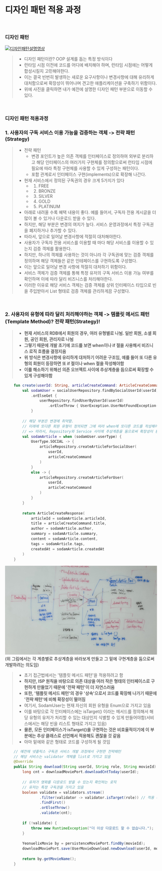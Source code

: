 # 디자인 패턴 적용 과정 

<br>

### 디자인 패턴

<a href="https://www.youtube.com/watch?v=CtmNBKivFKY" target="_blank">
    <img src="./images/디자인패턴설명.png"  alt="디자인패턴설명영상">
</a>

> - 디자인 패턴이란? OOP 설계를 돕는 특정 방식이다
> - 런타임 시점 이전에 코드를 어디에 배치해야 하며, 런타임 시점에는 어떻게 합성시킬지 고민해야한다.
> - 이는 결국 빈번히 발생하는 새로운 요구사항이나 변경사항에 대해 유리하게 대처함으로써 확장성이 뛰어나며 견고한 애플리케이션을 구축하기 위함이다. 
> - 위에 사진을 클릭하면 내가 예전에 설명한 디자인 패턴 부분으로 이동할 수 있다. 

<br>

### 디자인 패턴 적용과정
### 1. 사용자의 구독 서비스 이용 가능을 검증하는 객체 -> 전략 패턴(Strategy)
> - 전략 패턴
>   - 변경 포인트가 높은 의존 객체를 인터페이스로 정의하여 외부로 분리하고 해당 인터페이스의 여러가지 구현체를 정의함으로써 런타임 시점에 필요에 따라 특정 구현체를 사용할 수 있게 구성하는 패턴이다.
>   - 포함 관계로서 인터페이스 구현(implements)으로 확장해 나간다.
> - 현재 서비스에서 정의된 구독권의 경우 크게 5가지가 있다
>   - 1. FREE
>   - 2. BRONZE
>   - 3. SILVER
>   - 4. GOLD
>   - 5. PLATINUM
> - 아래로 내려올 수록 혜택 내용이 좋다. 예를 들어서, 구독자 전용 게시글을 더 많이 볼 수 있거나 다운로드 받을 수 있다.
> - 하지만, 해당 부분은 변경의 여지가 높다. 서비스 운영과정에서 특정 구독권을 폐지하거나 추가할 수 있다.
> - 따라서, 앞으로 일어날 변경사항에 적절히 대처해야한다.
> - 사용자가 구독자 전용 서비스를 이용할 때 마다 해당 서비스를 이용할 수 있는지 검증 객체를 활용한다.
> - 하지만, 하나의 객체를 사용하는 것이 아니라 각 구독권에 맞는 검증 객체를 정의하며 해당 객체들은 같은 인테페이스를 구현하도록 구성했다.
> - 이는 앞으로 일어날 변경 사항에 적절히 대처하기 위함이다.
> - 서비스 객체가 검증 객체를 통해 특정 유저의 구독 서비스 이용 가능 여부를 확인하며 이에 따라 달리 비즈니스를 처리해야한다. 
> - 이러한 이유로 해당 서비스 객체는 검증 객체를 상위 인터페이스 타입으로 빈을 주입받아서 List 형태로 검증 객체를 관리하게끔 구성했다. 

<br>

### 2. 사용자의 유형에 따라 달리 처리해야하는 객체 -> 템플릿 메서드 패턴(Template Method)? 전략 패턴(Strategy)!

> - <strong>현재 서비스의 RDB에서 회원의 경우, 여러 유형별로 나뉨. 일반 회원, 소셜 회원, 공인 회원, 관리자로 나뉨
> - 그렇기 때문에 개발 초기에 코드를 보면 when이나 if 절을 사용해서 비즈니스 로직 흐름을 결정지음
> - 위 방식은 변경사항에 유리하게 대처하기 어려운 구조임, 예를 들어 또 다른 유형의 회원이 등장하면 또 if 절이나 when 절을 작성해야함
> - 이를 해소하기 위해선 의존 오브젝트 사이에 추상계층을 둠으로써 확장할 수 있게 구성해야함 </strong>

```KOTLIN
    fun create(userId: String, articleCreateCommand: ArticleCreateCommand): ArticleCreateResponse {
        val sodamUser = socialUserRepository.findBySocialUserId(userId)
            .orElseGet {
                userRepository.findUserByUserId(userId)
                    .orElseThrow { UserException.UserNotFoundException() }
            }

        // 해당 부분은 변경에 취약함. 
        // 미래에 또다른 회원 유형이 정의되면 그에 따라 when에 또다른 코드를 작성해야함
        // => 따라서, Repository와 Service 사이에 추상계층을 둠으로써 확장성이 용이하게 코드를 작성해야함   
        val sodamArticle = when (sodamUser.userType) {
            UserType.SOCIAL -> {
                articleRepository.createArticleForSocialUser(
                    userId,
                    articleCreateCommand
                )
            }
            else -> {
                articleRepository.createArticleForUser(
                    userId,
                    articleCreateCommand
                )
            }
        }

        return ArticleCreateResponse(
            articleId = sodamArticle.articleId,
            title = articleCreateCommand.title,
            author = sodamArticle.author,
            summary = sodamArticle.summary,
            content = sodamArticle.content,
            tags = sodamArticle.tags,
            createdAt = sodamArticle.createdAt
        )
    }
```
<img src="./images/디자인패턴고민1.jpeg" >
(위 그림에서는 각 계층별로 추상계층을 바라보게 만들고 그 밑에 구현계층을 둠으로써 개발하려는 의도임)

> - 초기 접근법에서는 '템플릿 메서드 패턴'을 적용하려고 함 
> - <strong>하지만, ISP 원칙을 바탕으로 의존 대상을 여러 작은 형태의 인터페이스로 구현하게 만들었기 때문에 '전략 패턴'이 더 자연스러움
> - 또한, '템플릿 메서드 패턴'의 경우 '상속'으로서 코드를 확장해 나가기 때문에 '전략 패턴'에 비해 확장성이 떨어짐</strong>
> - 여기서, SodamUser는 현재 자신의 회원 유형을 Enum으로 가지고 있음
> - 이를 바탕으로 각 인터페이스에는 isTarget() 이라는 메서드를 정의해서 해당 유형의 유저가 처리할 수 있는 대상인지 식별할 수 있게 만들어야함(서비스에서는 해당 빈을 리스트 형태로 가지고 있음)
> - <strong>물론, 모든 인터페이스가 isTarget()을 구현하는 것은 비효율적이기에 이 부분에는 추상 클래스로 선언해서 적용해도 괜찮을 것 같음</strong> 
> - 아마 밑에와 같은 형태로 코드를 구성하게 될 것임
```JAVA
    // 예전에 넷플릭스 구독권 서비스 개발 과정에서 구현한 전략패턴 
    // 해당 서비스는 validator 객체를 list로 가지고 있음 
    @Override
    public String download(String userId, String role, String movieId) {
        long cnt = downloadMoviePort.downloadCntToday(userId);

        // 유저가 영화를 다운로드 받을 수 있는지 확인하는 로직 
        // 유저는 특정 구독권을 가지고 있음 
        boolean validate = validators.stream()
                .filter(validator -> validator.isTarget(role)) // 적용 대상인지 확인 
                .findFirst()
                .orElseThrow()
                .validate(cnt);

        if (!validate) {
            throw new RuntimeException("더 이상 다운로드 할 수 없습니다.");
        }

        YeonuelixMovie by = persistenceMoviePort.findBy(movieId);
        downloadMoviePort.save(UserMovieDownload.newDownload(userId, movieId));

        return by.getMovieName();
    }

```



